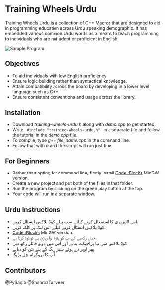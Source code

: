 # Training Wheels Urdu

Training Wheels Urdu is a collection of C++ Macros that are designed to aid in programming education across Urdu speaking demographic. It has embedded various common Urdu words as a means to teach programming to individuals who are not adept or proficient in English.

<img src="https://i.postimg.cc/7YzFSyB2/image.png" alt="Sample Program" />

## Objectives

- To aid individuals with low English proficiency.
- Ensure logic building rather than syntactical knowledge.
- Attain compatibility across the board by developing in a lower level language such as C++.
- Ensure consistent conventions and usage across the library.

## Installation

- Download <i>training-wheels-urdu.h</i> along with <i>demo.cpp</i> to get started.
- Write <code> #include "training-wheels-urdu.h" </code> in a separate file and follow the tutorial in the <i>demo.cpp</i> file.
- To compile, type <i> g++ file_name.cpp </i> in the command line.
- Follow that with <i> a </i> and the script will run just fine.

## For Beginners

- Rather than opting for command line, firstly install <a href="http://www.codeblocks.org/downloads/26" target="_blank">Code::Blocks</a> MinGW version.
- Create a new project and put both of the files in that folder.
- Run the program by clicking on the green play button at the top.
- Your code will run in a separate window.

## Urdu Instructions

- اس لائبریری کا استمعال کرنے کیلئے سب پہلے کوڈ بلاکس انسٹال کریں.
- کوڈ بلاکس انسٹال کرنے کیلئے اس لنک پر کلک کریں،
- <a href="http://www.codeblocks.org/downloads/26" target="_blank">Code::Blocks</a> MinGW version.
- خیال رکھیے کے آپ کو بتایا ہوا ورژن ہی ڈونلوڈ کرنا ہے.
- کوڈ بلاکس میں نیا پراجیکٹ بناہے اور اس میں دونو فائلز رکھ دیں
- پھر اوپر دے ہوئے سبز رنگ کے پلے بٹن کو دباہے
- آپ کا پروگرام چل پڑیگا.

## Contributors

@PySaqib
@ShahrozTanveer